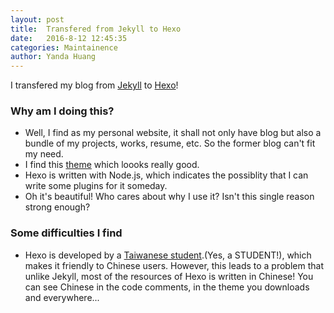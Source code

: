 ```yaml
---
layout: post
title:  Transfered from Jekyll to Hexo
date:   2016-8-12 12:45:35
categories: Maintainence
author: Yanda Huang
---
```


I transfered my blog from [Jekyll](https://jekyllrb.com) to [Hexo](https://jekyllrb.com)!

### Why am I doing this?

- Well, I find as my personal website, it shall not only have blog but also a bundle of my projects, works, resume, etc. So the former blog can't fit my need. 
- I find this [theme](https://github.com/forsigner/fexo) which loooks really good. 
- Hexo is written with Node.js, which indicates the possiblity that I can write some plugins for it someday.
- Oh it's beautiful! Who cares about why I use it? Isn't this single reason strong enough?

### Some difficulties I find

- Hexo is developed by a [Taiwanese student](https://zespia.tw/blog/2012/10/11/hexo-debut/).(Yes, a STUDENT!), which makes it friendly to Chinese users. However, this leads to a problem that unlike Jekyll, most of the resources of Hexo is written in Chinese! You can see Chinese in the code comments, in the theme you downloads and everywhere...